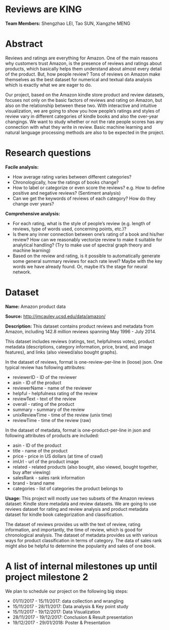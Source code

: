 # Reviews are KING
**Team Members:** Shengzhao LEI, Tao SUN, Xiangzhe MENG

# Abstract
Reviews and ratings are everything for Amazon. One of the main reasons why customers trust Amazon, is the presence of reviews and ratings about products, which basically helps them understand about almost every detail of the product. But, how people review? Tons of reviews on Amazon make themselves as the best dataset for numerical and textual data analysis which is exactly what we are eager to do.

Our project, based on the Amazon kindle store product and review datasets, focuses not only on the basic factors of reviews and rating on Amazon, but also on the relationship between these two. With interactive and intuitive visualization, we are going to show you how people’s ratings and styles of review vary in different categories of kindle books and also the over-year changings. We want to study whether or not the rate people scores has any connection with what they write in review. Basic machine learning and natural language processing methods are also to be expected in the project.

# Research questions
**Facile analysis:**
* How average rating varies between different categories?
* Chronologically, how the ratings of books change?
* How to label or categorize or even score the reviews? e.g. How to define positive and negative reviews? (Sentiment analysis)
* Can we get the keywords of reviews of each category? How do they change over years?

**Comprehensive analysis:**
* For each rating, what is the style of people’s review (e.g. length of reviews, type of words used, concerning points, etc.)? 
* Is there any inner connection between one’s rating of a book and his/her review? How can we reasonably vectorize review to make it suitable for analytical handling? (Try to make use of spectral graph theory and machine learning)
* Based on the review and rating, is it possible to automatically generate some general summary reviews for each rate level? Maybe with the key words we have already found. Or, maybe it’s the stage for neural network.

# Dataset
**Name:** Amazon product data

**Source:** http://jmcauley.ucsd.edu/data/amazon/

**Description:**
This dataset contains product reviews and metadata from Amazon, including 142.8 million reviews spanning May 1996 - July 2014.

This dataset includes reviews (ratings, text, helpfulness votes), product metadata (descriptions, category information, price, brand, and image features), and links (also viewed/also bought graphs).

In the dataset of reviews, format is one-review-per-line in (loose) json. One typical review has following attributes:
* reviewerID - ID of the reviewer
* asin - ID of the product
* reviewerName - name of the reviewer
* helpful - helpfulness rating of the review
* reviewText - text of the review
* overall - rating of the product
* summary - summary of the review
* unixReviewTime - time of the review (unix time)
* reviewTime - time of the review (raw)

In the dataset of metadata, format is one-product-per-line in json and following attributes of products are included:
* asin - ID of the product
* title - name of the product
* price - price in US dollars (at time of crawl)
* imUrl - url of the product image
* related - related products (also bought, also viewed, bought together, buy after viewing)
* salesRank - sales rank information
* brand - brand name
* categories - list of categories the product belongs to

**Usage:**
This project will mostly use two subsets of the Amazon reviews dataset: Kindle store metadata and review datasets. We are going to use reviews dataset for rating and review analysis and product metadata dataset for kindle book categorization and classification.

The dataset of reviews provides us with the text of review, rating information, and importantly, the time of review, which is good for chronological analysis. The dataset of metadata provides us with various ways for product classification in terms of category. The data of sales rank might also be helpful to determine the popularity and sales of one book.

# A list of internal milestones up until project milestone 2
We plan to schedule our project on the following big steps:
* 01/11/2017 - 15/11/2017: data collection and wrangling
* 15/11/2017 - 28/11/2017: Data analysis & Key point study
* 15/11/2017 - 19/12/2017: Data Visualization
* 28/11/2017 - 19/12/2017: Conclusion & Result presentation
* 19/12/2017 - 29/01/2018: Poster & Presentation

